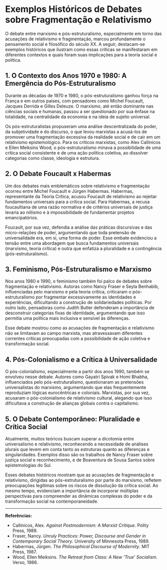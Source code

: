 
# Exemplos Históricos de Debates sobre Fragmentação e Relativismo

O debate entre marxismo e pós-estruturalismo, especialmente em torno das acusações de relativismo e fragmentação, marcou profundamente o pensamento social e filosófico do século XX. A seguir, destacam-se exemplos históricos que ilustram como essas críticas se manifestaram em diferentes contextos e quais foram suas implicações para a teoria social e política.

## 1. O Contexto dos Anos 1970 e 1980: A Emergência do Pós-Estruturalismo

Durante as décadas de 1970 e 1980, o pós-estruturalismo ganhou força na França e em outros países, com pensadores como Michel Foucault, Jacques Derrida e Gilles Deleuze. O marxismo, até então dominante nas ciências sociais e humanas, passou a ser questionado por sua ênfase na totalidade, na centralidade da economia e na ideia de sujeito universal.

Os pós-estruturalistas propuseram uma análise descentralizada do poder, da subjetividade e do discurso, o que levou marxistas a acusá-los de promover uma fragmentação excessiva da realidade social e de cair em um relativismo epistemológico. Para os críticos marxistas, como Alex Callinicos e Ellen Meiksins Wood, o pós-estruturalismo minava a possibilidade de uma crítica social consistente e de uma ação política coletiva, ao dissolver categorias como classe, ideologia e estrutura.

## 2. O Debate Foucault x Habermas

Um dos debates mais emblemáticos sobre relativismo e fragmentação ocorreu entre Michel Foucault e Jürgen Habermas. Habermas, representante da Teoria Crítica, acusou Foucault de relativismo ao rejeitar fundamentos universais para a crítica social. Para Habermas, a recusa foucaultiana de uma razão normativa e de critérios universais de justiça levaria ao niilismo e à impossibilidade de fundamentar projetos emancipatórios.

Foucault, por sua vez, defendia a análise das práticas discursivas e das micro-relações de poder, argumentando que toda pretensão de universalidade era, em si, uma forma de poder. Esse embate evidenciou a tensão entre uma abordagem que busca fundamentos universais (marxismo, teoria crítica) e outra que enfatiza a pluralidade e a contingência (pós-estruturalismo).

## 3. Feminismo, Pós-Estruturalismo e Marxismo

Nos anos 1980 e 1990, o feminismo também foi palco de debates sobre fragmentação e relativismo. Autoras como Nancy Fraser e Seyla Benhabib, influenciadas pelo marxismo e pela teoria crítica, criticaram o pós-estruturalismo por fragmentar excessivamente as identidades e experiências, dificultando a construção de solidariedades políticas. Por outro lado, pensadoras como Judith Butler defenderam a importância de desconstruir categorias fixas de identidade, argumentando que isso permitia uma política mais inclusiva e sensível às diferenças.

Esse debate mostrou como as acusações de fragmentação e relativismo não se limitavam ao campo marxista, mas atravessavam diferentes correntes críticas preocupadas com a possibilidade de ação coletiva e transformação social.

## 4. Pós-Colonialismo e a Crítica à Universalidade

O pós-colonialismo, especialmente a partir dos anos 1990, também se envolveu nesse debate. Autores como Gayatri Spivak e Homi Bhabha, influenciados pelo pós-estruturalismo, questionaram as pretensões universalistas do marxismo, argumentando que elas frequentemente reproduziam lógicas eurocêntricas e coloniais. Marxistas, por sua vez, acusaram o pós-colonialismo de relativismo cultural, alegando que isso dificultava a construção de alianças globais contra o capitalismo.

## 5. O Debate Contemporâneo: Pluralidade e Crítica Social

Atualmente, muitos teóricos buscam superar a dicotomia entre universalismo e relativismo, reconhecendo a necessidade de análises plurais que levem em conta tanto as estruturas quanto as diferenças e singularidades. Exemplos disso são os trabalhos de Nancy Fraser sobre justiça social e reconhecimento, e de Boaventura de Sousa Santos sobre epistemologias do Sul.

Esses debates históricos mostram que as acusações de fragmentação e relativismo, dirigidas ao pós-estruturalismo por parte do marxismo, refletem preocupações legítimas sobre os riscos de dissolução da crítica social. Ao mesmo tempo, evidenciam a importância de incorporar múltiplas perspectivas para compreender as dinâmicas complexas do poder e da transformação social na contemporaneidade.

---
**Referências:**
- Callinicos, Alex. *Against Postmodernism: A Marxist Critique*. Polity Press, 1989.
- Fraser, Nancy. *Unruly Practices: Power, Discourse and Gender in Contemporary Social Theory*. University of Minnesota Press, 1989.
- Habermas, Jürgen. *The Philosophical Discourse of Modernity*. MIT Press, 1987.
- Wood, Ellen Meiksins. *The Retreat from Class: A New 'True' Socialism*. Verso, 1986.
```
